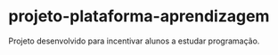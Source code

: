 # projeto-plataforma-aprendizagem
 Projeto desenvolvido para incentivar alunos a estudar programação.

